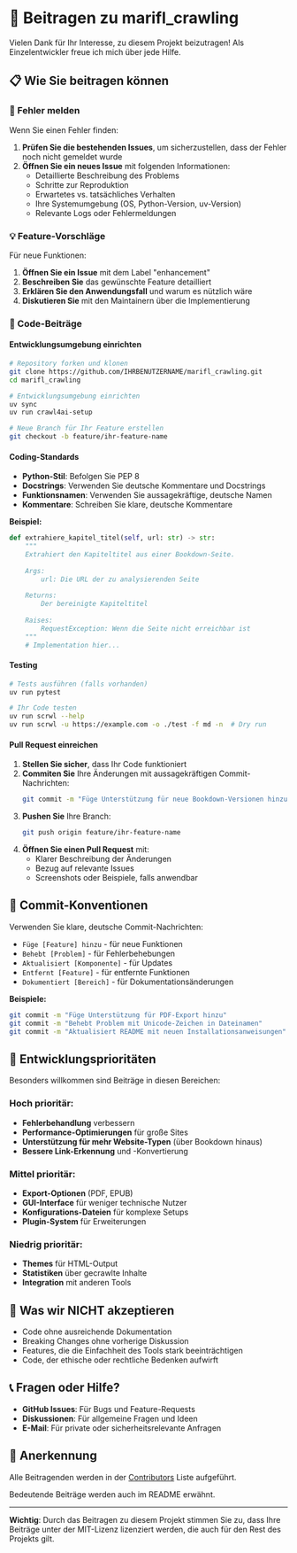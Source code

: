 # 🤝 Beitragen zu marifl_crawling

Vielen Dank für Ihr Interesse, zu diesem Projekt beizutragen! Als Einzelentwickler freue ich mich über jede Hilfe.

## 📋 Wie Sie beitragen können

### 🐛 Fehler melden

Wenn Sie einen Fehler finden:

1. **Prüfen Sie die bestehenden Issues**, um sicherzustellen, dass der Fehler noch nicht gemeldet wurde
2. **Öffnen Sie ein neues Issue** mit folgenden Informationen:
   - Detaillierte Beschreibung des Problems
   - Schritte zur Reproduktion
   - Erwartetes vs. tatsächliches Verhalten
   - Ihre Systemumgebung (OS, Python-Version, uv-Version)
   - Relevante Logs oder Fehlermeldungen

### 💡 Feature-Vorschläge

Für neue Funktionen:

1. **Öffnen Sie ein Issue** mit dem Label "enhancement"
2. **Beschreiben Sie** das gewünschte Feature detailliert
3. **Erklären Sie den Anwendungsfall** und warum es nützlich wäre
4. **Diskutieren Sie** mit den Maintainern über die Implementierung

### 🔧 Code-Beiträge

#### Entwicklungsumgebung einrichten

```bash
# Repository forken und klonen
git clone https://github.com/IHRBENUTZERNAME/marifl_crawling.git
cd marifl_crawling

# Entwicklungsumgebung einrichten
uv sync
uv run crawl4ai-setup

# Neue Branch für Ihr Feature erstellen
git checkout -b feature/ihr-feature-name
```

#### Coding-Standards

- **Python-Stil**: Befolgen Sie PEP 8
- **Docstrings**: Verwenden Sie deutsche Kommentare und Docstrings
- **Funktionsnamen**: Verwenden Sie aussagekräftige, deutsche Namen
- **Kommentare**: Schreiben Sie klare, deutsche Kommentare

**Beispiel:**
```python
def extrahiere_kapitel_titel(self, url: str) -> str:
    """
    Extrahiert den Kapiteltitel aus einer Bookdown-Seite.
    
    Args:
        url: Die URL der zu analysierenden Seite
        
    Returns:
        Der bereinigte Kapiteltitel
        
    Raises:
        RequestException: Wenn die Seite nicht erreichbar ist
    """
    # Implementation hier...
```

#### Testing

```bash
# Tests ausführen (falls vorhanden)
uv run pytest

# Ihr Code testen
uv run scrwl --help
uv run scrwl -u https://example.com -o ./test -f md -n  # Dry run
```

#### Pull Request einreichen

1. **Stellen Sie sicher**, dass Ihr Code funktioniert
2. **Commiten Sie** Ihre Änderungen mit aussagekräftigen Commit-Nachrichten:
   ```bash
   git commit -m "Füge Unterstützung für neue Bookdown-Versionen hinzu"
   ```
3. **Pushen Sie** Ihre Branch:
   ```bash
   git push origin feature/ihr-feature-name
   ```
4. **Öffnen Sie einen Pull Request** mit:
   - Klarer Beschreibung der Änderungen
   - Bezug auf relevante Issues
   - Screenshots oder Beispiele, falls anwendbar

## 📝 Commit-Konventionen

Verwenden Sie klare, deutsche Commit-Nachrichten:

- `Füge [Feature] hinzu` - für neue Funktionen
- `Behebt [Problem]` - für Fehlerbehebungen
- `Aktualisiert [Komponente]` - für Updates
- `Entfernt [Feature]` - für entfernte Funktionen
- `Dokumentiert [Bereich]` - für Dokumentationsänderungen

**Beispiele:**
```bash
git commit -m "Füge Unterstützung für PDF-Export hinzu"
git commit -m "Behebt Problem mit Unicode-Zeichen in Dateinamen"
git commit -m "Aktualisiert README mit neuen Installationsanweisungen"
```

## 🎯 Entwicklungsprioritäten

Besonders willkommen sind Beiträge in diesen Bereichen:

### Hoch prioritär:
- **Fehlerbehandlung** verbessern
- **Performance-Optimierungen** für große Sites
- **Unterstützung für mehr Website-Typen** (über Bookdown hinaus)
- **Bessere Link-Erkennung** und -Konvertierung

### Mittel prioritär:
- **Export-Optionen** (PDF, EPUB)
- **GUI-Interface** für weniger technische Nutzer
- **Konfigurations-Dateien** für komplexe Setups
- **Plugin-System** für Erweiterungen

### Niedrig prioritär:
- **Themes** für HTML-Output
- **Statistiken** über gecrawlte Inhalte
- **Integration** mit anderen Tools

## 🚫 Was wir NICHT akzeptieren

- Code ohne ausreichende Dokumentation
- Breaking Changes ohne vorherige Diskussion
- Features, die die Einfachheit des Tools stark beeinträchtigen
- Code, der ethische oder rechtliche Bedenken aufwirft

## 📞 Fragen oder Hilfe?

- **GitHub Issues**: Für Bugs und Feature-Requests
- **Diskussionen**: Für allgemeine Fragen und Ideen
- **E-Mail**: Für private oder sicherheitsrelevante Anfragen

## 🙏 Anerkennung

Alle Beitragenden werden in der [Contributors](https://github.com/marifl/marifl_crawling/graphs/contributors) Liste aufgeführt.

Bedeutende Beiträge werden auch im README erwähnt.

---

**Wichtig**: Durch das Beitragen zu diesem Projekt stimmen Sie zu, dass Ihre Beiträge unter der MIT-Lizenz lizenziert werden, die auch für den Rest des Projekts gilt.
